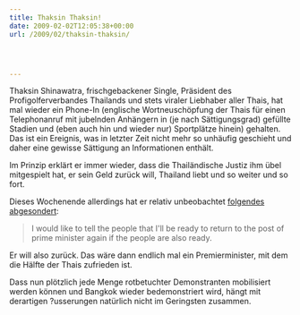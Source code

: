 ```yaml
---
title: Thaksin Thaksin!
date: 2009-02-02T12:05:38+00:00
url: /2009/02/thaksin-thaksin/




---
```

Thaksin Shinawatra, frischgebackener Single, Präsident des Profigolferverbandes Thailands und stets viraler Liebhaber aller Thais, hat mal wieder ein Phone-In (englische Wortneuschöpfung der Thais für einen Telephonanruf mit jubelnden Anhängern in (je nach Sättigungsgrad) gefüllte Stadien und (eben auch hin und wieder nur) Sportplätze hinein) gehalten. Das ist ein Ereignis, was in letzter Zeit nicht mehr so unhäufig geschieht und daher eine gewisse Sättigung an Informationen enthält.

Im Prinzip erklärt er immer wieder, dass die Thailändische Justiz ihm übel mitgespielt hat, er sein Geld zurück will, Thailand liebt und so weiter und so fort.

Dieses Wochenende allerdings hat er relativ unbeobachtet [folgendes abgesondert][1]:

> I would like to tell the people that I'll be ready to return to the post of prime minister again if the people are also ready.

Er will also zurück. Das wäre dann endlich mal ein Premierminister, mit dem die Hälfte der Thais zufrieden ist.

Dass nun plötzlich jede Menge rotbetuchter Demonstranten mobilisiert werden können und Bangkok wieder bedemonstriert wird, hängt mit derartigen ?usserungen natürlich nicht im Geringsten zusammen.

 [1]: http://www.nationmultimedia.com/breakingnews/30094802/I%27ll-return-to-post-of-prime-minister:-Thaksin

